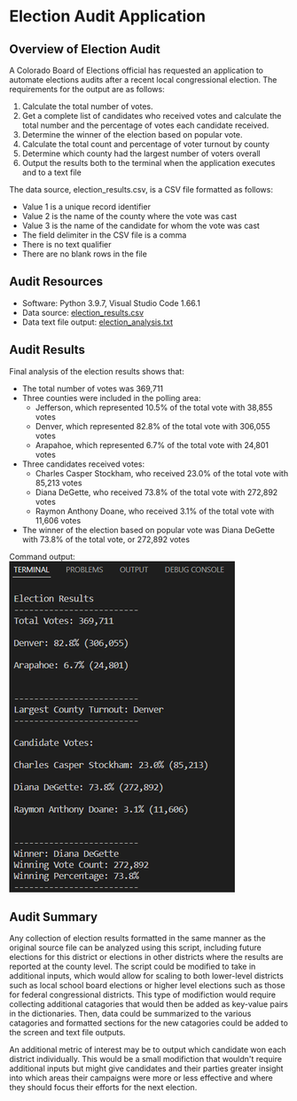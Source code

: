 # Election Audit Application
## Overview of Election Audit
A Colorado Board of Elections official has requested an application to automate elections audits after a recent local congressional election.  The requirements for the output are as follows:

1. Calculate the total number of votes.
2. Get a complete list of candidates who received votes and calculate the total number and the percentage of votes each candidate received.
3. Determine the winner of the election based on popular vote.
4. Calculate the total count and percentage of voter turnout by county
5. Determine which county had the largest number of voters overall
6. Output the results both to the terminal when the application executes and to a text file

The data source, election_results.csv, is a CSV file formatted as follows:
* Value 1 is a unique record identifier
* Value 2 is the name of the county where the vote was cast
* Value 3 is the name of the candidate for whom the vote was cast
* The field delimiter in the CSV file is a comma
* There is no text qualifier
* There are no blank rows in the file
    
## Audit Resources
* Software:  Python 3.9.7, Visual Studio Code 1.66.1
* Data source:  [election_results.csv](https://github.com/curt0230/election-analysis/blob/main/resources/election_results.csv)
* Data text file output:  [election_analysis.txt](https://github.com/curt0230/election-analysis/blob/main/analysis/election_analysis.txt)

## Audit Results
Final analysis of the election results shows that:

* The total number of votes was 369,711
* Three counties were included in the polling area:
    * Jefferson, which represented 10.5% of the total vote with 38,855 votes
    * Denver, which represented 82.8% of the total vote with 306,055 votes
    * Arapahoe, which represented 6.7% of the total vote with 24,801 votes
* Three candidates received votes:
    * Charles Casper Stockham, who received 23.0% of the total vote with 85,213 votes
    * Diana DeGette, who received 73.8% of the total vote with 272,892 votes
    * Raymon Anthony Doane, who received 3.1% of the total vote with 11,606 votes
* The winner of the election based on popular vote was Diana DeGette with 73.8% of the total vote, or 272,892 votes

Command output:  
![terminal_output.png](/resources/terminal_output.png)

## Audit Summary
Any collection of election results formatted in the same manner as the original source file can be analyzed using this script, including future elections for this district or elections in other districts where the results are reported at the county level.  The script could be modified to take in additional inputs, which would allow for scaling to both lower-level districts such as local school board elections or higher level elections such as those for federal congressional districts.  This type of modifiction would require collecting additional catagories that would then be added as key-value pairs in the dictionaries.  Then, data could be summarized to the various catagories and formatted sections for the new catagories could be added to the screen and text file outputs.

An additional metric of interest may be to output which candidate won each district individually.  This would be a small modifiction that wouldn't require additional inputs but might give candidates and their parties greater insight into which areas their campaigns were more or less effective and where they should focus their efforts for the next election.

